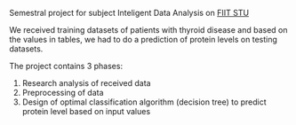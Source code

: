 Semestral project for subject Inteligent Data Analysis on [FIIT STU](https://www.fiit.stuba.sk/en.html?page_id=749)

We received training datasets of patients with thyroid disease and based on the values in tables, we had to do a prediction of protein levels on testing datasets. 

The project contains 3 phases:
1. Research analysis of received data
2. Preprocessing of data
3. Design of optimal classification algorithm (decision tree) to predict protein level based on input values
